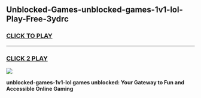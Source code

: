 
## Unblocked-Games-unblocked-games-1v1-lol-Play-Free-3ydrc
<h3>
<a href="https://premium76.site?title=unblocked-games-1v1-lol&ref=19M">CLICK TO PLAY</a></h3>
<hr>

<h3>
<a href="https://premium76.site?title=unblocked-games-1v1-lol&ref=19M">CLICK 2 PLAY</a>
  
</h3>

<a href="https://premium76.site?title=unblocked-games-1v1-lol&ref=19M"><img src="https://clearcache.store/games.png"></a>


**unblocked-games-1v1-lol games unblocked: Your Gateway to Fun and Accessible Online Gaming**
